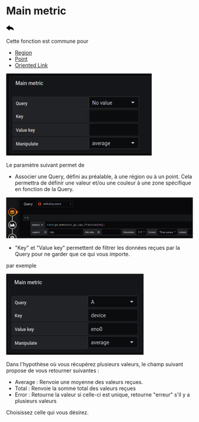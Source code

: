 # Main metric

[![](../../screenshots/other/Go-back.png)](coordinates.md)

Cette fonction est commune pour

- [Region](coordinates-space-region.md)
- [Point](coordinates-space-point.md)
- [Oriented Link](coordinates-space-link.md)

![main metric](../../screenshots/editor/coordinates/main-metric/main-metric.jpg)

Le paramètre suivant permet de

- Associer une Query, défini au préalable, à une région ou à un point. Cela permettra de définir une valeur et/ou une couleur à une zone spécifique en fonction de la Query.

![main metric](../../screenshots/editor/coordinates/main-metric/main-metric-query-a.jpg)

- "Key" et "Value key" permettent de filtrer les données reçues par la Query pour ne garder que ce qui vous importe.

par exemple

![main metric](../../screenshots/editor/coordinates/main-metric/main-metric-key-value.png)

Dans l'hypothèse où vous récupérez plusieurs valeurs, le champ suivant propose de vous retourner suivantes :

- Average : Renvoie une moyenne des valeurs reçues.
- Total : Renvoie la somme total des valeurs reçues
- Error : Retourne la valeur si celle-ci est unique, retourne "erreur" s'il y a plusieurs valeurs

Choisissez celle qui vous désirez.
